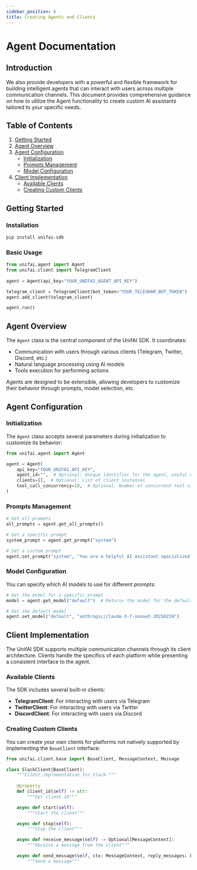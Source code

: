 ```yaml
---
sidebar_position: 6
title: Creating Agents and Clients
---
```


# Agent Documentation

## Introduction

We also provide developers with a powerful and flexible framework for building intelligent agents that can interact with users across multiple communication channels. This document provides comprehensive guidance on how to utilize the Agent functionality to create custom AI assistants tailored to your specific needs.

## Table of Contents

1. [Getting Started](#getting-started)
2. [Agent Overview](#agent-overview)
3. [Agent Configuration](#agent-configuration)
   - [Initialization](#initialization)
   - [Prompts Management](#prompts-management)
   - [Model Configuration](#model-configuration)
4. [Client Implementation](#client-implementation)
   - [Available Clients](#available-clients)
   - [Creating Custom Clients](#creating-custom-clients)

## Getting Started

### Installation

```bash
pip install unifai-sdk
```

### Basic Usage

```python
from unifai.agent import Agent
from unifai.client import TelegramClient
 
agent = Agent(api_key="YOUR_UNIFAI_AGENT_API_KEY")

telegram_client = TelegramClient(bot_token="YOUR_TELEGRAM_BOT_TOKEN")
agent.add_client(telegram_client)

agent.run()
```

## Agent Overview

The `Agent` class is the central component of the UnifAI SDK. It coordinates:

- Communication with users through various clients (Telegram, Twitter, Discord, etc.)
- Natural language processing using AI models
- Tools execution for performing actions

Agents are designed to be extensible, allowing developers to customize their behavior through prompts, model selection, etc.

## Agent Configuration

### Initialization

The `Agent` class accepts several parameters during initialization to customize its behavior:

```python
from unifai.agent import Agent

agent = Agent(
    api_key="YOUR_UNIFAI_API_KEY",
    agent_id="",  # Optional: Unique identifier for the agent, useful when running multiple agents that share the same database
    clients=[],  # Optional: List of client instances
    tool_call_concurrency=10,  # Optional: Number of concurrent tool calls
)
```

### Prompts Management

```python
# Get all prompts
all_prompts = agent.get_all_prompts()

# Get a specific prompt
system_prompt = agent.get_prompt("system")

# Set a custom prompt
agent.set_prompt("system", "You are a helpful AI assistant specialized in financial advice.")
```

### Model Configuration

You can specify which AI models to use for different prompts:

```python
# Get the model for a specific prompt
model = agent.get_model("default")  # Returns the model for the default prompt

# Set the default model
agent.set_model("default", "anthropic/claude-3-7-sonnet-20250219")
```

## Client Implementation

The UnifAI SDK supports multiple communication channels through its client architecture. Clients handle the specifics of each platform while presenting a consistent interface to the agent.

### Available Clients

The SDK includes several built-in clients:

- **TelegramClient**: For interacting with users via Telegram
- **TwitterClient**: For interacting with users via Twitter
- **DiscordClient**: For interacting with users via Discord

### Creating Custom Clients

You can create your own clients for platforms not natively supported by implementing the `BaseClient` interface:

```python
from unifai.client.base import BaseClient, MessageContext, Message

class SlackClient(BaseClient):
    """Client implementation for Slack."""
    
    @property
    def client_id(self) -> str:
        """Get client ID"""

    async def start(self):
        """Start the client"""

    async def stop(self):
        """Stop the client"""

    async def receive_message(self) -> Optional[MessageContext]:
        """Receive a message from the client"""

    async def send_message(self, ctx: MessageContext, reply_messages: List[Message]):
        """Send a message"""
```


